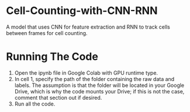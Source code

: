 # Cell-Counting-with-CNN-RNN
A model that uses CNN for feature extraction and RNN to track cells between frames for cell counting. 

# Running The Code
1. Open the ipynb file in Google Colab with GPU runtime type.
2. In cell 1, specify the path of the folder containing the raw data and labels. The assumption is that the folder will be located in your Google Drive, which is why the code mounts your Drive; if this is not the case, comment that section out if desired.  
3. Run all the code.
